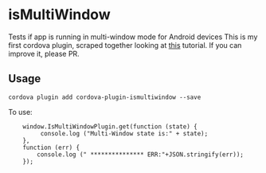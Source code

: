 # isMultiWindow
Tests if app is running in multi-window mode for Android devices
This is my first cordova plugin, scraped together looking at [this](https://medium.com/ionic-and-the-mobile-web/how-to-write-cordova-plugins-864e40025f2) tutorial. If you can improve it, please PR.

## Usage
`cordova plugin add cordova-plugin-ismultiwindow --save`

To use:

```
    window.IsMultiWindowPlugin.get(function (state) {
         console.log ("Multi-Window state is:" + state);
    },
    function (err) { 
        console.log (" *************** ERR:"+JSON.stringify(err));
    });
```

